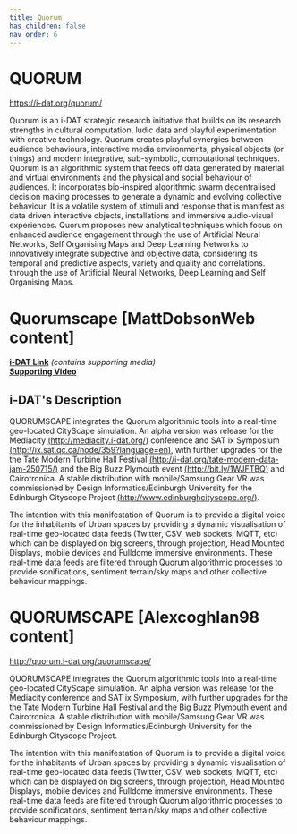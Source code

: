 ```yaml
---
title: Quorum
has_children: false
nav_order: 6
---
```


# QUORUM
  
 https://i-dat.org/quorum/
 
 Quorum is an i-DAT strategic research initiative that builds on its research strengths in cultural computation, ludic data and playful experimentation with creative technology. Quorum creates playful synergies between audience behaviours, interactive media environments, physical objects (or things) and modern integrative, sub-symbolic, computational techniques.
Quorum is an algorithmic system that feeds off data generated by material and virtual environments and the physical and social behaviour of audiences. It incorporates bio-inspired algorithmic swarm decentralised decision making processes to generate a dynamic and evolving collective behaviour. It is a volatile system of stimuli and response that is manifest as data driven interactive objects, installations and immersive audio-visual experiences.
Quorum proposes new analytical techniques which focus on enhanced audience engagement through the use of Artificial Neural Networks, Self Organising Maps and Deep Learning Networks to innovatively integrate subjective and objective data, considering its temporal and predictive aspects, variety and quality and correlations. through the use of Artificial Neural Networks, Deep Learning and Self Organising Maps.

# Quorumscape [MattDobsonWeb content]

**[i-DAT Link](http://quorum.i-dat.org/quorumscape/)** _(contains supporting media)_  
**[Supporting Video](https://www.youtube.com/watch?v=VmOLqUoul0M)**

## i-DAT's Description

QUORUMSCAPE integrates the Quorum algorithmic tools into a real-time geo-located CityScape simulation. An alpha version was release for the Mediacity [(http://mediacity.i-dat.org/)](http://mediacity.i-dat.org/) conference and SAT ix Symposium [(http://ix.sat.qc.ca/node/359?language=en)](http://ix.sat.qc.ca/node/359?language=en), with further upgrades for the the Tate Modern Turbine Hall Festival [(http://i-dat.org/tate-modern-data-jam-250715/)](http://i-dat.org/tate-modern-data-jam-250715/) and the Big Buzz Plymouth event [(http://bit.ly/1WJFTBQ)](http://bit.ly/1WJFTBQ) and Cairotronica. A stable distribution with mobile/Samsung Gear VR was commissioned by Design Informatics/Edinburgh University for the Edinburgh Cityscope Project [(http://www.edinburghcityscope.org/)](http://www.edinburghcityscope.org/).

The intention with this manifestation of Quorum is to provide a digital voice for the inhabitants of Urban spaces by providing a dynamic visualisation of real-time geo-located data feeds (Twitter, CSV, web sockets, MQTT, etc) which can be displayed on big screens, through projection, Head Mounted Displays, mobile devices and Fulldome immersive environments. These real-time data feeds are filtered through Quorum algorithmic processes to provide sonifications, sentiment terrain/sky maps and other collective behaviour mappings.

# QUORUMSCAPE [Alexcoghlan98 content]

http://quorum.i-dat.org/quorumscape/

QUORUMSCAPE integrates the Quorum algorithmic tools into a real-time geo-located CityScape simulation. An alpha version was release for the Mediacity conference and SAT ix Symposium, with further upgrades for the the Tate Modern Turbine Hall Festival and the Big Buzz Plymouth event and Cairotronica. A stable distribution with mobile/Samsung Gear VR was commissioned by Design Informatics/Edinburgh University for the Edinburgh Cityscope Project.

The intention with this manifestation of Quorum is to provide a digital voice for the inhabitants of Urban spaces by providing a dynamic visualisation of real-time geo-located data feeds (Twitter, CSV, web sockets, MQTT, etc) which can be displayed on big screens, through projection, Head Mounted Displays, mobile devices and Fulldome immersive environments. These real-time data feeds are filtered through Quorum algorithmic processes to provide sonifications, sentiment terrain/sky maps and other collective behaviour mappings.
